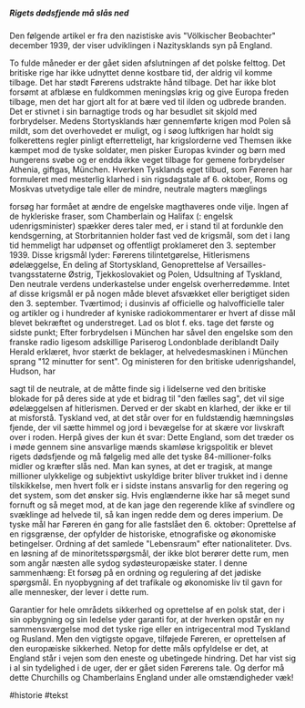 ##### Rigets dødsfjende må slås ned 

 Den følgende artikel er fra den nazistiske avis "Völkischer Beobachter" december 1939, der viser udviklingen i Nazitysklands syn på England. 

To fulde måneder er der gået siden afslutningen af det polske felttog. Det britiske rige har ikke udnyttet denne kostbare tid, der aldrig vil komme tilbage. Det har stødt Førerens udstrakte hånd tilbage. Det har ikke blot forsømt at afblæse en fuldkommen meningsløs krig og give Europa freden tilbage, men det har gjort alt for at bære ved til ilden og udbrede branden. Det er stivnet i sin barnagtige trods og har besudlet sit skjold med forbrydelser. Medens Stortysklands hær gennemførte krigen mod Polen så mildt, som det overhovedet er muligt, og i søog luftkrigen har holdt sig folkerettens regler pinligt efterretteligt, har krigslorderne ved Themsen ikke kæmpet mod de tyske soldater, men pisker Europas kvinder og børn med hungerens svøbe og er endda ikke veget tilbage for gemene forbrydelser Athenia, giftgas, München. Hverken Tysklands eget tilbud, som Føreren har formuleret med mesterlig klarhed i sin rigsdagstale af 6. oktober, Roms og Moskvas utvetydige tale eller de mindre, neutrale magters mæglings

 forsøg har formået at ændre de engelske magthaveres onde vilje. Ingen af de hykleriske fraser, som Chamberlain og Halifax (: engelsk udenrigsminister) spækker deres taler med, er i stand til at fordunkle den kendsgerning, at Storbritannien holder fast ved de krigsmål, som det i lang tid hemmeligt har udpønset og offentligt proklameret den 3. september 1939. Disse krigsmål lyder: Førerens tilintetgørelse, Hitlerismens ødelæggelse, En deling af Stortyskland, Genoprettelse af Versailles-tvangsstaterne Østrig, Tjekkoslovakiet og Polen, Udsultning af Tyskland, Den neutrale verdens underkastelse under engelsk overherredømme. Intet af disse krigsmål er på nogen måde blevet afsvækket eller berigtiget siden den 3. september. Tværtimod; i dusinvis af officielle og halvofficielle taler og artikler og i hundreder af kyniske radiokommentarer er hvert af disse mål blevet bekræftet og understreget. Lad os blot f. eks. tage det første og sidste punkt; Efter forbrydelsen i München har såvel den engelske som den franske radio ligesom adskillige Pariserog Londonblade deriblandt Daily Herald erklæret, hvor stærkt de beklager, at helvedesmaskinen i München sprang "12 minutter for sent". Og ministeren for den britiske udenrigshandel, Hudson, har 

sagt til de neutrale, at de måtte finde sig i lidelserne ved den britiske blokade for på deres side at yde et bidrag til "den fælles sag", det vil sige ødelæggelsen af hitlerismen. Derved er der skabt en klarhed, der ikke er til at misforstå. Tyskland ved, at det står over for en fuldstændig hæmningsløs fjende, der vil sætte himmel og jord i bevægelse for at skære vor livskraft over i roden. Herpå gives der kun ét svar: Dette England, som det træder os i møde gennem sine ansvarlige mænds skamløse krigspolitik er blevet rigets dødsfjende og må følgelig med alle det tyske 84-millioner-folks midler og kræfter slås ned. Man kan synes, at det er tragisk, at mange millioner ulykkelige og subjektivt uskyldige briter bliver trukket ind i denne tilskikkelse, men hvert folk er i sidste instans ansvarlig for den regering og det system, som det ønsker sig. Hvis englænderne ikke har så meget sund fornuft og så meget mod, at de kan jage den regerende klike af svindlere og svæklinge ad helvede til, så kan ingen redde dem og deres imperium. De tyske mål har Føreren én gang for alle fastslået den 6. oktober: Oprettelse af en rigsgrænse, der opfylder de historiske, etnografiske og økonomiske betingelser. Ordning af det samlede "Lebensraum" efter nationaliteter. Dvs. en løsning af de minoritetsspørgsmål, der ikke blot berører dette rum, men som angår næsten alle sydog sydøsteuropæiske stater. I denne sammenhæng: Et forsøg på en ordning og regulering af det jødiske spørgsmål. En nyopbygning af det trafikale og økonomiske liv til gavn for alle mennesker, der lever i dette rum. 

 Garantier for hele områdets sikkerhed og oprettelse af en polsk stat, der i sin opbygning og sin ledelse yder garanti for, at der hverken opstår en ny sammensværgelse mod det tyske rige eller en intrigecentral mod Tyskland og Rusland. Men den vigtigste opgave, tilføjede Føreren, er oprettelsen af den europæiske sikkerhed. Netop for dette måls opfyldelse er det, at England står i vejen som den eneste og ubetingede hindring. Det har vist sig i al sin tydelighed i de uger, der er gået siden Førerens tale. Og derfor må dette Churchills og Chamberlains England under alle omstændigheder væk!
 
 #historie 
 #tekst 